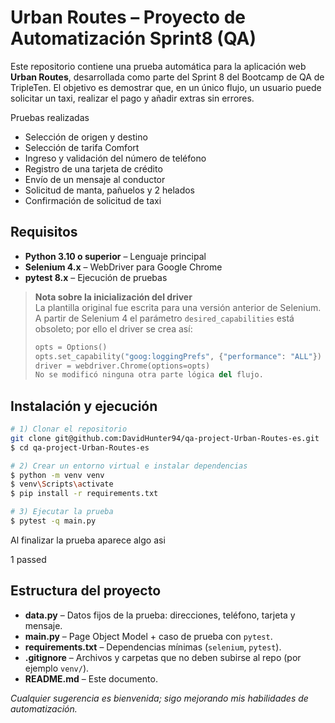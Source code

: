 # Urban Routes – Proyecto de Automatización Sprint8 (QA)

Este repositorio contiene una prueba automática  para la aplicación web **Urban Routes**, desarrollada como parte del Sprint 8 del Bootcamp de QA de TripleTen. El objetivo es demostrar que, en un único flujo, un usuario puede solicitar un taxi, realizar el pago y añadir extras sin errores.


Pruebas realizadas

- Selección de origen y destino
- Selección de tarifa Comfort
- Ingreso y validación del número de teléfono
- Registro de una tarjeta de crédito
- Envío de un mensaje al conductor
- Solicitud de manta, pañuelos y 2 helados
- Confirmación de solicitud de taxi

## Requisitos

- **Python 3.10 o superior** – Lenguaje principal  
- **Selenium 4.x** – WebDriver para Google Chrome  
- **pytest 8.x** – Ejecución de pruebas

> **Nota sobre la inicialización del driver**  
> La plantilla original fue escrita para una versión anterior de Selenium.  
> A partir de Selenium 4 el parámetro `desired_capabilities` está obsoleto; por ello el driver se crea así:
> ```python
> opts = Options()
> opts.set_capability("goog:loggingPrefs", {"performance": "ALL"})
> driver = webdriver.Chrome(options=opts)
> No se modificó ninguna otra parte lógica del flujo.

## Instalación y ejecución

```bash
# 1) Clonar el repositorio
git clone git@github.com:DavidHunter94/qa-project-Urban-Routes-es.git
$ cd qa-project-Urban-Routes-es

# 2) Crear un entorno virtual e instalar dependencias
$ python -m venv venv
$ venv\Scripts\activate 
$ pip install -r requirements.txt

# 3) Ejecutar la prueba
$ pytest -q main.py
```

Al finalizar la prueba aparece algo asi

1 passed

## Estructura del proyecto

- **data.py** – Datos fijos de la prueba: direcciones, teléfono, tarjeta y mensaje.
- **main.py** – Page Object Model + caso de prueba con `pytest`.
- **requirements.txt** – Dependencias mínimas (`selenium`, `pytest`).
- **.gitignore** – Archivos y carpetas que no deben subirse al repo (por ejemplo `venv/`).
- **README.md** – Este documento.


*Cualquier sugerencia es bienvenida; sigo mejorando mis habilidades de automatización.*

